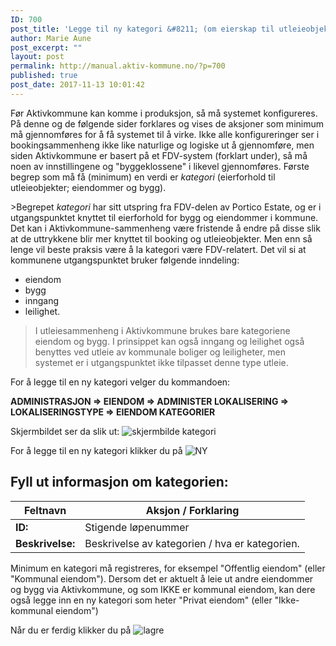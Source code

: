```yaml
---
ID: 700
post_title: 'Legge til ny kategori &#8211; (om eierskap til utleieobjektene)'
author: Marie Aune
post_excerpt: ""
layout: post
permalink: http://manual.aktiv-kommune.no/?p=700
published: true
post_date: 2017-11-13 10:01:42
---
```

Før Aktivkommune kan komme i produksjon, så må systemet konfigureres. På denne og de følgende sider forklares og vises de aksjoner som minimum må gjennomføres for å få systemet til å virke. Ikke alle konfigureringer ser i bookingsammenheng ikke like naturlige og logiske ut å gjennomføre, men siden Aktivkommune er basert på et FDV-system (forklart under), så må noen av innstillingene og "byggeklossene" i likevel gjennomføres. Første begrep som må få (minimum) en verdi er <em>kategori</em> (eierforhold til utleieobjekter; eiendommer og bygg).

&gt;Begrepet <em>kategori </em>har sitt utspring fra FDV-delen av Portico Estate, og er i utgangspunktet knyttet til eierforhold for bygg og eiendommer i kommune. Det kan i Aktivkommune-sammenheng være fristende å endre på disse slik at de uttrykkene blir mer knyttet til booking og utleieobjekter. Men enn så lenge vil beste praksis være å la kategori være FDV-relatert. Det vil si at kommunene utgangspunktet bruker følgende inndeling:
* eiendom  
* bygg 
* inngang 
* leilighet.

>I utleiesammenheng i Aktivkommune brukes bare kategoriene eiendom og bygg. I prinsippet kan også inngang og leilighet også benyttes ved utleie av kommunale boliger og leiligheter, men systemet er i utgangspunktet ikke tilpasset denne type utleie.

For å legge til en ny kategori velger du kommandoen:

<strong>ADMINISTRASJON =&gt; EIENDOM =&gt; ADMINISTER LOKALISERING =&gt; LOKALISERINGSTYPE =&gt; EIENDOM KATEGORIER</strong>

Skjermbildet ser da slik ut:
![skjermbilde kategori](http://manual.aktiv-kommune.no/wp-content/uploads/2018/02/Skjermbildekategorier.png)

For å legge til en ny kategori klikker du på
![NY](http://manual.aktiv-kommune.no/wp-content/uploads/2017/12/NY.png)

## Fyll ut informasjon om kategorien:

Feltnavn |      Aksjon / Forklaring
---------------------|----------------------------
**ID:** |Stigende løpenummer
**Beskrivelse:** |Beskrivelse av kategorien / hva er kategorien.


Minimum en kategori må registreres, for eksempel "Offentlig eiendom" (eller "Kommunal eiendom"). 
Dersom det er aktuelt å leie ut andre eiendommer og bygg via Aktivkommune, og som IKKE er kommunal eiendom, kan dere også legge inn en ny kategori som heter "Privat eiendom" (eller "Ikke-kommunal eiendom")

Når du er ferdig klikker du på
![lagre](http://manual.aktiv-kommune.no/wp-content/uploads/2017/12/lagre.png)